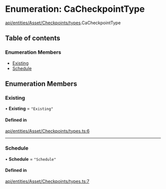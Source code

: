 # Enumeration: CaCheckpointType

[api/entities/Asset/Checkpoints/types](../wiki/api.entities.Asset.Checkpoints.types).CaCheckpointType

## Table of contents

### Enumeration Members

- [Existing](../wiki/api.entities.Asset.Checkpoints.types.CaCheckpointType#existing)
- [Schedule](../wiki/api.entities.Asset.Checkpoints.types.CaCheckpointType#schedule)

## Enumeration Members

### Existing

• **Existing** = ``"Existing"``

#### Defined in

[api/entities/Asset/Checkpoints/types.ts:6](https://github.com/PolymeshAssociation/polymesh-sdk/blob/e978aefd/src/api/entities/Asset/Checkpoints/types.ts#L6)

___

### Schedule

• **Schedule** = ``"Schedule"``

#### Defined in

[api/entities/Asset/Checkpoints/types.ts:7](https://github.com/PolymeshAssociation/polymesh-sdk/blob/e978aefd/src/api/entities/Asset/Checkpoints/types.ts#L7)

